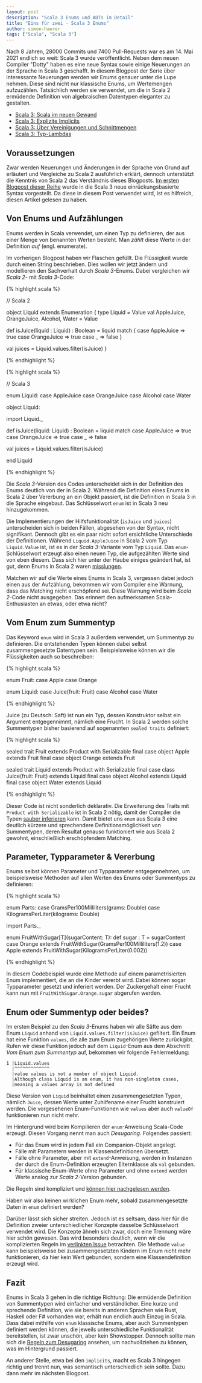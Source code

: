 ```yaml
---
layout: post
description: "Scala 3 Enums und ADTs im Detail"
title: "Eins für zwei - Scala 3 Enums" 
author: simon-haerer
tags: ["Scala", "Scala 3"]
---
```


Nach 8 Jahren, 28000 Commits und 7400 Pull-Requests war es am 14. Mai 2021
endlich so weit: Scala 3 wurde veröffentlicht. Neben dem neuen Compiler "Dotty"
haben es eine neue Syntax sowie einige Neuerungen an der Sprache
in Scala 3 geschafft. In diesem Blogpost der Serie über interessante Neuerungen werden
wir Enums genauer unter die Lupe nehmen. Diese sind nicht nur klassische Enums,
um Wertemengen aufzuzählen. Tatsächlich werden sie verwendet, um die in Scala 2
ermüdende Definition von algebraischen Datentypen eleganter zu gestalten. 

<!-- more start -->

- [Scala 3: Scala im neuen Gewand](https://funktionale-programmierung.de/2021/07/13/scala-3-intro.html)
- [Scala 3: Explizite Implicits](https://funktionale-programmierung.de/2022/02/18/scala-3-implicits.html)
- [Scala 3: Über Vereinigungen und Schnittmengen](https://funktionale-programmierung.de/2022/03/21/scala-unions.html)
- [Scala 3: Typ-Lambdas](https://funktionale-programmierung.de/2022/09/01/scala3-type-lambdas.html)

## Voraussetzungen

Zwar werden Neuerungen und Änderungen in der Sprache von Grund auf erläutert und
Vergleiche zu Scala 2 ausführlich erklärt, dennoch unterstützt die Kenntnis von
Scala 2 das Verständnis dieses Blogposts. [Im ersten
Blogpost dieser Reihe](http://localhost:4000/2021/07/13/scala-3-intro.html)
wurde in die Scala 3 neue einrückungsbasierte Syntax vorgestellt. Da diese in
diesem Post verwendet wird, ist es hilfreich, diesen Artikel gelesen zu haben.


## Von Enums und Aufzählungen

Enums werden in Scala verwendet, um einen Typ zu definieren, der aus einer
Menge von benannten Werten besteht. Man _zählt_ diese Werte in der Definition
_auf_ (engl. enumerate).

Im vorherigen Blogpost haben wir Flaschen gefüllt. Die Flüssigkeit wurde durch
einen String beschrieben. Dies wollen wir jetzt ändern und modellieren den
Sachverhalt durch _Scala 3_-Enums. Dabei vergleichen wir _Scala 2_- mit _Scala 3_-Code:


{% highlight scala %}

// Scala 2

object Liquid extends Enumeration {
  type Liquid = Value
  val AppleJuice, OrangeJuice, Alcohol, Water = Value

  def isJuice(liquid : Liquid) : Boolean = 
    liquid match {
      case AppleJuice => true
      case OrangeJuice => true
      case _ => false
    }

  val juices = Liquid.values.filter(isJuice)
}

{% endhighlight %}

{% highlight scala %}

// Scala 3

enum Liquid:
   case AppleJuice
   case OrangeJuice
   case Alcohol
   case Water


object Liquid:

  import Liquid._

  def isJuice(liquid: Liquid) : Boolean = 
    liquid match 
      case AppleJuice => true
      case OrangeJuice => true
      case _ => false

  val juices = Liquid.values.filter(isJuice)

end Liquid

{% endhighlight %}

Die _Scala 3_-Version des Codes unterscheidet sich in der Definition des Enums
deutlich von der in Scala 2. Während die Definition eines Enums in
Scala 2 über Vererbung an ein Objekt passiert, ist die Definition in
Scala 3 in die Sprache eingebaut. Das Schlüsselwort `enum` ist in Scala 3 neu
hinzugekommen.

Die Implementierungen der Hilfsfunktionalität (`isJuice` und `juices`)
unterscheiden sich in beiden Fällen, abgesehen von der Syntax, nicht
signifikant. Dennoch gibt es ein paar
nicht sofort ersichtliche Unterschiede der Definitionen. Während
`Liquid.AppleJuice` in Scala 2 vom Typ `Liquid.Value` ist, ist es in der _Scala
3_-Variante vom Typ `Liquid`. Das `enum`-Schlüsselwort erzeugt also
einen neuen Typ, die aufgezählten Werte sind von eben diesem. Dass sich hier
unter der Haube einiges geändert hat, ist gut, denn Enums in Scala 2 waren
[misslungen](https://medium.com/@yuriigorbylov/scala-enumerations-hell-5bdba2c1216).

Matchen wir auf die Werte eines Enums in Scala 3, vergessen
dabei jedoch einen aus der Aufzählung, bekommen wir vom Compiler eine Warnung,
dass das Matching nicht erschöpfend sei. Diese Warnung wird beim _Scala 2_-Code
nicht ausgegeben. Das erinnert den aufmerksamen Scala-Enthusiasten an etwas,
oder etwa nicht? 

## Vom Enum zum Summentyp

Das Keyword `enum` wird in Scala 3 außerdem verwendet, um Summentyp zu
definieren. Die entstehenden Typen können dabei selbst zusammengesetzte
Datentypen sein. Beispielsweise können wir die Flüssigkeiten auch so
beschreiben:

{% highlight scala %}

enum Fruit:
   case Apple
   case Orange

enum Liquid:
   case Juice(fruit: Fruit)
   case Alcohol
   case Water

{% endhighlight %}

Juice (zu Deutsch: Saft) ist nun ein Typ, dessen Konstruktor selbst ein 
Argument entgegennimmt, nämlich eine Frucht. In Scala 2 werden solche
Summentypen bisher basierend auf sogenannten `sealed traits` definiert:


{% highlight scala %}

sealed trait Fruit extends Product with Serializable
final case object Apple extends Fruit
final case object Orange extends Fruit

sealed trait Liquid extends Product with Serializable
final case class Juice(fruit: Fruit) extends Liquid
final case object Alcohol extends Liquid
final case object Water extends Liquid

{% endhighlight %}

Dieser Code ist nicht sonderlich deklarativ. Die Erweiterung des Traits mit
`Product with Serializable` ist in Scala 2 nötig, damit der Compiler die Typen
[sauber
inferieren](https://underscore.io/blog/posts/2015/06/04/more-on-sealed.html) kann.
Damit bietet uns `enum` aus Scala 3 eine deutlich kürzere und sprechendere
Definitionsmöglichkeit von Summentypen, deren Resultat genauso funktioniert wie
aus Scala 2 gewohnt, einschließlich erschöpfendem Matching.


## Parameter, Typparameter & Vererbung

Enums selbst können Parameter und Typparameter entgegennehmen, um
beispielsweise Methoden auf allen Werten des Enums oder Summentyps zu
definieren: 


{% highlight scala %}

enum Parts:
   case GramsPer100Milliliters(grams: Double)
   case KilogramsPerLiter(kilograms: Double)

import Parts._

enum FruitWithSugar[T](sugarContent: T):
   def sugar : T = sugarContent
   case Orange extends FruitWithSugar(GramsPer100Milliliters(1.2))
   case Apple extends FruitWithSugar(KilogramsPerLiter(0.002))

{% endhighlight %}

In diesem Codebeispiel wurde eine Methode auf einem parametrisierten Enum
implementiert, die an die Kinder vererbt wird. Dabei können sogar Typparameter
gesetzt und inferiert werden. Der Zuckergehalt einer Frucht kann nun mit
`FruitWithSugar.Orange.sugar` abgerufen werden.


## Enum oder Summentyp oder beides?

Im ersten Beispiel zu den _Scala 3_-Enums haben wir alle Säfte aus dem Enum
`Liquid` anhand von `Liquid.values.filter(isJuice)` gefiltert. Ein Enum hat eine
Funktion `values`, die alle zum Enum zugehörigen Werte zurückgibt. Rufen wir
diese Funktion jedoch auf dem `Liquid`-Enum aus dem Abschnitt _Vom Enum zum
Summentyp_ auf, bekommen wir folgende Fehlermeldung: 

```
1 |Liquid.values
  |^^^^^^^^^^^^^
  |value values is not a member of object Liquid.
  |Although class Liquid is an enum, it has non-singleton cases,
  |meaning a values array is not defined
```

Diese Version von `Liquid` beinhaltet einen zusammengesetzten Typen, nämlich
`Juice`, dessen Werte unter Zuhilfename einer Frucht konstruiert werden.
Die vorgesehenen Enum-Funktionen wie `values` aber auch `valueOf`
funktionieren nun nicht mehr.

Im Hintergrund wird beim Kompilieren der `enum`-Anweisung Scala-Code erzeugt.
Diesen Vorgang nennt man auch _Desugaring_.
Folgendes passiert:

* Für das Enum wird in jedem Fall ein Companion-Objekt angelegt.
* Fälle mit Parametern werden in Klassendefinitionen übersetzt.
* Fälle ohne Parameter, aber mit `extend`-Anweisung, werden in Instanzen der durch
die Enum-Definition erzeugten Elternklasse als `val` gebunden.
* Für klassische Enum-Werte ohne Parameter und ohne `extend` werden Werte
analog zur _Scala 2_-Version gebunden.

Die Regeln sind kompliziert und [können hier nachgelesen werden](https://github.com/lampepfl/dotty/issues/1970).

Haben wir also keinen wirklichen Enum mehr, sobald zusammengesetzte Daten in
`enum` definiert werden?

Darüber lässt sich sicher streiten. Jedoch ist es seltsam, dass hier für die
Definition zweier unterschiedlicher Konzepte dasselbe Schlüsselwort verwendet
wird. Die Konzepte ähneln sich zwar, doch eine Trennung wäre hier schön
gewesen. Das wird besonders deutlich, wenn wir die komplizierten Regeln im
[verlinkten Issue](https://github.com/lampepfl/dotty/issues/1970)
betrachten. Die Methode `value` kann beispielsweise bei zusammengesetzten
Kindern im Enum nicht mehr funktionieren, da hier kein Wert gebunden,
sondern eine Klassendefinition erzeugt wird.

## Fazit

Enums in Scala 3 gehen in die richtige Richtung: Die ermüdende Definition von
Summentypen wird einfacher und verständlicher. Eine kurze und sprechende
Definition, wie sie bereits in anderen Sprachen wie Rust, Haskell oder F#
vorhanden war, erhält nun endlich auch Einzug in Scala. 
Dass dabei mithilfe von `enum` klassische Enums, aber auch Summentypen definiert
werden können, die jeweils unterschiedliche Funktionalität bereitstellen, ist
zwar unschön, aber kein Showstopper. Dennoch sollte man sich die 
[Regeln zum Desugaring](https://github.com/lampepfl/dotty/issues/1970)
ansehen, um nachvollziehen zu können, was im Hintergrund passiert.

An anderer Stelle, etwa bei den `implicits`, macht es Scala 3 hingegen
richtig und trennt nun, was semantisch unterschiedlich sein sollte. Dazu dann
mehr im nächsten Blogpost.
